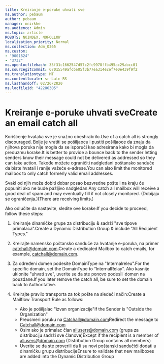 ```yaml
---
title: Kreiranje e-poruke uhvati sve
ms.author: pebaum
author: pebaum
manager: mnirkhe
ms.audience: Admin
ms.topic: article
ROBOTS: NOINDEX, NOFOLLOW
localization_priority: Normal
ms.collection: Adm_O365
ms.custom:
- "9001524"
- "3732"
ms.openlocfilehash: 35f31c1662547d57c2fc9978ffb495ac29abcc01
ms.sourcegitcommit: 67015549afcbe05f3b77ea314e2ef7e0e439f9f2
ms.translationtype: MT
ms.contentlocale: sr-Latn-RS
ms.lasthandoff: 02/26/2020
ms.locfileid: "42286305"
---
```

# <a name="create-an-email-catch-all"></a><span data-ttu-id="7c6fd-102">Kreiranje e-poruke uhvati sve</span><span class="sxs-lookup"><span data-stu-id="7c6fd-102">Create an email catch all</span></span>

<span data-ttu-id="7c6fd-103">Korišćenje hvataka sve je snažno obeshrabrilo.</span><span class="sxs-lookup"><span data-stu-id="7c6fd-103">Use of a catch all is strongly discouraged.</span></span> <span data-ttu-id="7c6fd-104">Bolje je vratiti se pošiljaocu i pustiti pošiljaoce da znaju da njihova poruka nije mogla da se isporuči kao adresirana kako bi mogla da preduzmu korake.</span><span class="sxs-lookup"><span data-stu-id="7c6fd-104">It is better to provide a bounce back to the sender letting senders know their message could not be delivered as addressed so they can take action.</span></span> <span data-ttu-id="7c6fd-105">Takođe možete ograničiti nadgledani poštansko sanduče da biste hvatali i ranije važeće e-adrese.</span><span class="sxs-lookup"><span data-stu-id="7c6fd-105">You can also limit the monitored mailbox to only catch formerly valid email addresses.</span></span> 

<span data-ttu-id="7c6fd-106">Svaki od njih može dobiti dobar posao bezvredne pošte i na kraju će popuniti ako ne bude pažljivo nadgledan.</span><span class="sxs-lookup"><span data-stu-id="7c6fd-106">Any catch all mailbox will receive a good deal of spam and may eventually fill if not closely monitored.</span></span> <span data-ttu-id="7c6fd-107">(Dobijaju se ograničenja.)</span><span class="sxs-lookup"><span data-stu-id="7c6fd-107">(There are receiving limits.)</span></span> 

<span data-ttu-id="7c6fd-108">Ako odlučite da nastavite, sledite ove korake:</span><span class="sxs-lookup"><span data-stu-id="7c6fd-108">If you decide to proceed, follow these steps:</span></span>

1. <span data-ttu-id="7c6fd-109">Kreiranje dinamičke grupe za distribuciju & sadrži "sve tipove primalaca".</span><span class="sxs-lookup"><span data-stu-id="7c6fd-109">Create a Dynamic Distribution Group & include "All Recipient Types."</span></span>

2. <span data-ttu-id="7c6fd-110">Kreirajte namensko poštansko sanduče za hvatanje e-poruka, na primer catchall@domain.com.</span><span class="sxs-lookup"><span data-stu-id="7c6fd-110">Create a dedicated Mailbox to catch emails, for example, catchall@domain.com.</span></span>

3. <span data-ttu-id="7c6fd-111">Za određeni domen podesite DomainType na "Internalreleu".</span><span class="sxs-lookup"><span data-stu-id="7c6fd-111">For the specific domain, set the DomainType to “InternalRelay”.</span></span> <span data-ttu-id="7c6fd-112">Ako kasnije uklonite "uhvati sve", uverite se da ste ponovo podesili domen na pouzdane.</span><span class="sxs-lookup"><span data-stu-id="7c6fd-112">If you later remove the catch all, be sure to set the domain back to Authoritative.</span></span>

4. <span data-ttu-id="7c6fd-113">Kreirajte pravilo transporta za tok pošte na sledeći način:</span><span class="sxs-lookup"><span data-stu-id="7c6fd-113">Create a Mailflow Transport Rule as follows:</span></span>

    - <span data-ttu-id="7c6fd-114">Ako je pošiljalac "izvan organizacije"</span><span class="sxs-lookup"><span data-stu-id="7c6fd-114">If the Sender is "Outside the Organization"</span></span>
    - <span data-ttu-id="7c6fd-115">Preusmeri poruku na Catchall@domain.com</span><span class="sxs-lookup"><span data-stu-id="7c6fd-115">Redirect the message to Catchall@domain.com</span></span>
    - <span data-ttu-id="7c6fd-116">Osim ako je primalac član allusers@domain.com (grupa za distribuciju sadrži sve članove)</span><span class="sxs-lookup"><span data-stu-id="7c6fd-116">Except if the recipient is a member of allusers@domain.com (Distribution Group contains all members)</span></span>
    - <span data-ttu-id="7c6fd-117">Uverite se da ste proverili da li su novi poštanski sandučići dodati u dinamičku grupu distribucije</span><span class="sxs-lookup"><span data-stu-id="7c6fd-117">Ensure to validate that new mailboxes are added into the Dynamic Distribution Group</span></span>
